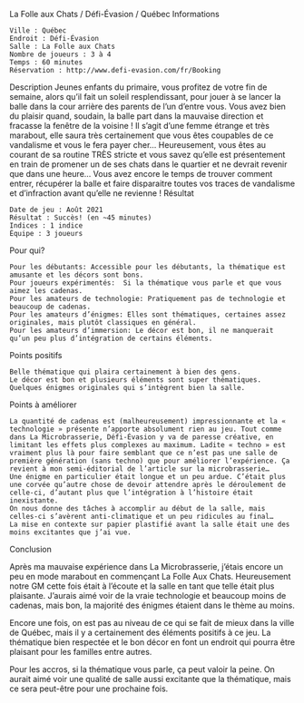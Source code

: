 
La Folle aux Chats / Défi-Évasion / Québec
Informations

    Ville : Québec
    Endroit : Défi-Évasion
    Salle : La Folle aux Chats
    Nombre de joueurs : 3 à 4
    Temps : 60 minutes
    Réservation : http://www.defi-evasion.com/fr/Booking

Description
Jeunes enfants du primaire, vous profitez de votre fin de semaine, alors qu’il fait un soleil resplendissant, pour jouer à se lancer la balle dans la cour arrière des parents de l’un d’entre vous. Vous avez bien du plaisir quand, soudain, la balle part dans la mauvaise direction et fracasse la fenêtre de la voisine ! Il s’agit d’une femme étrange et très marabout, elle saura très certainement que vous êtes coupables de ce vandalisme et vous le fera payer cher… Heureusement, vous êtes au courant de sa routine TRÈS stricte et vous savez qu’elle est présentement en train de promener un de ses chats dans le quartier et ne devrait revenir que dans une heure… Vous avez encore le temps de trouver comment entrer, récupérer la balle et faire disparaitre toutes vos traces de vandalisme et d’infraction avant qu’elle ne revienne !
Résultat

    Date de jeu : Août 2021
    Résultat : Succès! (en ~45 minutes)
    Indices : 1 indice
    Équipe : 3 joueurs

Pour qui?

    Pour les débutants: Accessible pour les débutants, la thématique est amusante et les décors sont bons.
    Pour joueurs expérimentés:  Si la thématique vous parle et que vous aimez les cadenas.
    Pour les amateurs de technologie: Pratiquement pas de technologie et beaucoup de cadenas.
    Pour les amateurs d’énigmes: Elles sont thématiques, certaines assez originales, mais plutôt classiques en général.
    Pour les amateurs d’immersion: Le décor est bon, il ne manquerait qu’un peu plus d’intégration de certains éléments.

 Points positifs

    Belle thématique qui plaira certainement à bien des gens.
    Le décor est bon et plusieurs éléments sont super thématiques.
    Quelques énigmes originales qui s’intègrent bien la salle.

Points à améliorer

    La quantité de cadenas est (malheureusement) impressionnante et la « technologie » présente n’apporte absolument rien au jeu. Tout comme dans La Microbrasserie, Défi-Évasion y va de paresse créative, en limitant les effets plus complexes au maximum. Ladite « techno » est vraiment plus là pour faire semblant que ce n’est pas une salle de première génération (sans techno) que pour améliorer l’expérience. Ça revient à mon semi-éditorial de l’article sur la microbrasserie…
    Une énigme en particulier était longue et un peu ardue. C’était plus une corvée qu’autre chose de devoir attendre après le déroulement de celle-ci, d’autant plus que l’intégration à l’histoire était inexistante.
    On nous donne des tâches à accomplir au début de la salle, mais celles-ci s’avèrent anti-climatique et un peu ridicules au final…
    La mise en contexte sur papier plastifié avant la salle était une des moins excitantes que j’ai vue.

Conclusion

Après ma mauvaise expérience dans La Microbrasserie, j’étais encore un peu en mode marabout en commençant La Folle Aux Chats. Heureusement notre GM cette fois était à l’écoute et la salle en tant que telle était plus plaisante. J’aurais aimé voir de la vraie technologie et beaucoup moins de cadenas, mais bon, la majorité des énigmes étaient dans le thème au moins.

Encore une fois, on est pas au niveau de ce qui se fait de mieux dans la ville de Québec, mais il y a certainement des éléments positifs à ce jeu. La thématique bien respectée et le bon décor en font un endroit qui pourra être plaisant pour les familles entre autres.

Pour les accros, si la thématique vous parle, ça peut valoir la peine. On aurait aimé voir une qualité de salle aussi excitante que la thématique, mais ce sera peut-être pour une prochaine fois.
